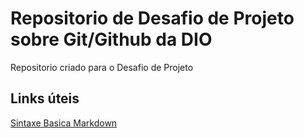 # Repositorio de Desafio de Projeto sobre Git/Github da DIO
Repositorio criado para o Desafio de Projeto
## Links úteis
[Sintaxe Basica Markdown](https://www.markdownguide.org/basic-syntax/)
